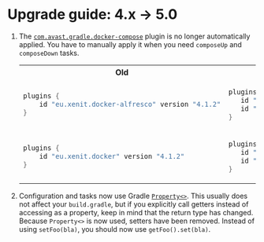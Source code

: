 # Upgrade guide: 4.x -> 5.0

1. The [`com.avast.gradle.docker-compose`](https://github.com/avast/gradle-docker-compose-plugin) plugin is no longer automatically applied.
   You have to manually apply it when you need `composeUp` and `composeDown` tasks.
   
   <table>
    <tr>
    <th>Old</th>
    <th>New</th>
    </tr>
    <tr>
    <td>
    
    ```groovy
    plugins {
        id "eu.xenit.docker-alfresco" version "4.1.2"
    }
    ```
   
    </td>
    <td>
    
    ```groovy
   plugins {
       id "eu.xenit.docker-alfresco" version "5.0.0"
       id "com.avast.gradle.docker-compose" version "0.10.7"
   }
    ```
   
    </td>
    </tr>
    <tr>
    <td>
    
    ```groovy
    plugins {
        id "eu.xenit.docker" version "4.1.2"
    }
    ```
   
    </td>
    <td>
    
    ```groovy
   plugins {
       id "eu.xenit.docker" version "5.0.0"
       id "com.avast.gradle.docker-compose" version "0.10.7"
   }
    ```
   
    </td>
    </tr>
   </table>

2. Configuration and tasks now use Gradle [`Property<>`](https://docs.gradle.org/current/javadoc/org/gradle/api/provider/Property.html).
   This usually does not affect your `build.gradle`, but if you explicitly call getters instead of accessing as a property, keep in mind that the return type has changed.
   Because `Property<>` is now used, setters have been removed. Instead of using `setFoo(bla)`, you should now use `getFoo().set(bla)`. 

